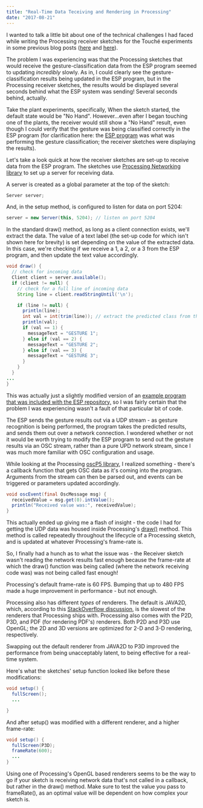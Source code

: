 ```yaml
---
title: "Real-Time Data Teceiving and Rendering in Processing"
date: "2017-08-21"
---
```


I wanted to talk a little bit about one of the technical challenges I had faced while writing the Processing receiver sketches for the Touché experiments in some previous blog posts ([here](https://www.nickarner.com/blog/2017/7/8/talking-to-plants-touché-experiments) and [here](https://www.nickarner.com/blog/2017/7/10/touch-and-water-as-an-interface)).

The problem I was experiencing was that the Processing sketches that would receive the gesture-classification data from the ESP program seemed to updating *incredibly* slowly. As in, I could clearly see the gesture-classification results being updated in the ESP program, but in the Processing receiver sketches, the results would be displayed several seconds behind what the ESP system was sending! Several seconds behind, actually.

Take the plant experiments, specifically, When the sketch started, the default state would be "No Hand". However...even after I began touching one of the plants, the receiver would still show a "No Hand" result, even though I could verify that the gesture was being classified correctly in the ESP program (for clarification here: the [ESP program](https://github.com/damellis/ESP) was what was performing the gesture classification; the receiver sketches were displaying the results).

Let's take a look quick at how the receiver sketches are set-up to receive data from the ESP program. The sketches use [Processing Networking library](https://processing.org/reference/libraries/net/index.html)  to set up a server for receiving data.

A server is created as a global parameter at the top of the sketch:


```java
Server server;
```


And, in the setup method, is configured to listen for data on port 5204:


```java
server = new Server(this, 5204); // listen on port 5204
```

In the standard draw() method, as long as a client connection exists, we'll extract the data. The value of a text label (the set-up code for which isn't shown here for brevity) is set depending on the value of the extracted data. In this case, we're checking if we receive a 1, a 2, or a 3 from the ESP program, and then update the text value accordingly.


```java
void draw() {
  // check for incoming data
  Client client = server.available();
  if (client != null) {
    // check for a full line of incoming data
    String line = client.readStringUntil('\n');

    if (line != null) {
      println(line);
      int val = int(trim(line)); // extract the predicted class from the ESP sender
      println(val);
      if (val == 1) {
        messageText = "GESTURE 1";
      } else if (val == 2) {
        messageText = "GESTURE 2";
      } else if (val == 3) {
        messageText = "GESTURE 3";
      }
    }
  }
...
}
```


This was actually just a slightly modified version of an [example program that was included with the ESP repository,](https://github.com/damellis/ESP/blob/master/Processing/BallDrop/BallDrop.pde) so I was fairly certain that the problem I was experiencing wasn't a fault of that particular bit of code.

The ESP sends the gesture results out via a UDP stream - as gesture recognition is being performed, the program takes the predicted results, and sends them out over a network connection. I wondered whether or not it would be worth trying to modify the ESP program to send out the gesture results via an OSC stream, rather than a pure UPD network stream, since I was much more familiar with OSC configuration and usage.

While looking at the Processing [oscP5 library](http://www.sojamo.de/libraries/oscP5/), I realized something - there's a callback function that gets OSC data as it's coming into the program. Arguments from the stream can then be parsed out, and events can be triggered or parameters updated accordingly.

```java
void oscEvent(final OscMessage msg) {
  receivedValue = msg.get(0).intValue();
  println("Received value was:", receivedValue);
}
```

This actually ended up giving me a flash of insight - the code I had for getting the UDP data was housed inside Processing's [draw()](https://processing.org/reference/draw_.html) method. This method is called repeatedly throughout the lifecycle of a Processing sketch, and is updated at whatever Processing's frame-rate is.

So, I finally had a hunch as to what the issue was - the Receiver sketch wasn't reading the network results fast enough because the frame-rate at which the draw() function was being called (where the network receiving code was) was not being called fast enough!

Processing's default frame-rate is 60 FPS. Bumping that up to 480 FPS made a huge improvement in performance - but not enough.

Processing also has different *types* of renderers. The default is JAVA2D, which, according to this [StackOverflow discussion](https://stackoverflow.com/questions/22808318/choosing-a-renderer-difference-between-default-and-j2d), is the slowest of the renderers that Processing ships with. Processing also comes with the P2D, P3D, and PDF (for rendering PDF's) renderers. Both P2D and P3D use OpenGL; the 2D and 3D versions are optimized for 2-D and 3-D rendering, respectively.

Swapping out the default renderer from JAVA2D to P3D improved the performance from being unacceptably latent, to being effective for a real-time system.

Here's what the sketches' setup function looked like before these modifications:

```java
void setup() {
  fullScreen();
  ...

}
```

And after setup() was modified with a different renderer, and a higher frame-rate:

```java
void setup() {
  fullScreen(P3D);
  frameRate(600);
  ...
}
```

Using one of Processing's OpenGL based renderers seems to be the way to go if your sketch is receiving network data that's not called in a callback, but rather in the draw() method. Make sure to test the value you pass to frameRate(), as an optimal value will be dependent on how complex your sketch is.

